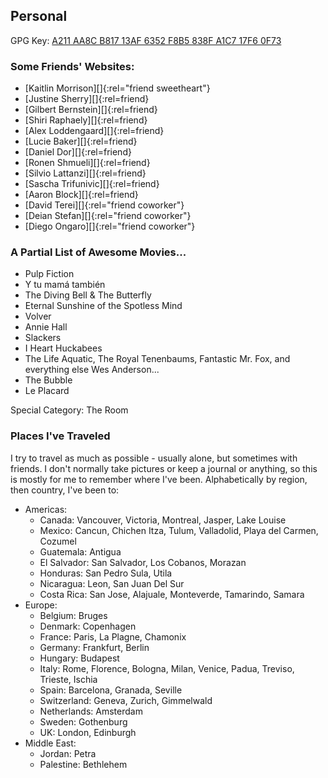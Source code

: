 ## Personal

GPG Key: [A211 AA8C B817 13AF 6352  F8B5 838F A1C7 17F6 0F73](gpg.public.key)

### Some Friends' Websites:
- [Kaitlin Morrison][]{:rel="friend sweetheart"}
- [Justine Sherry][]{:rel=friend}
- [Gilbert Bernstein][]{:rel=friend}
- [Shiri Raphaely][]{:rel=friend}
- [Alex Loddengaard][]{:rel=friend}
- [Lucie Baker][]{:rel=friend}
- [Daniel Dor][]{:rel=friend}
- [Ronen Shmueli][]{:rel=friend}
- [Silvio Lattanzi][]{:rel=friend}
- [Sascha Trifunivic][]{:rel=friend}
- [Aaron Block][]{:rel=friend}
- [David Terei][]{:rel="friend coworker"}
- [Deian Stefan][]{:rel="friend coworker"}
- [Diego Ongaro][]{:rel="friend coworker"}

### A Partial List of Awesome Movies...
- Pulp Fiction
- Y tu mamá también
- The Diving Bell &amp; The Butterfly
- Eternal Sunshine of the Spotless Mind
- Volver
- Annie Hall
- Slackers
- I Heart Huckabees
- The Life Aquatic, The Royal Tenenbaums, Fantastic Mr. Fox, and everything else Wes Anderson...
- The Bubble
- Le Placard

Special Category: The Room

### Places I've Traveled

I try to travel as much as possible - usually alone, but sometimes with friends. I don't normally take pictures or keep a journal or anything, so this is mostly for me to remember where I've been. Alphabetically by region, then country, I've been to:

- Americas:
  - Canada: Vancouver, Victoria, Montreal, Jasper, Lake Louise
  - Mexico: Cancun, Chichen Itza, Tulum, Valladolid, Playa del Carmen, Cozumel
  - Guatemala: Antigua
  - El Salvador: San Salvador, Los Cobanos, Morazan
  - Honduras: San Pedro Sula, Utila
  - Nicaragua: Leon, San Juan Del Sur
  - Costa Rica: San Jose, Alajuale, Monteverde, Tamarindo, Samara
- Europe:
  - Belgium: Bruges
  - Denmark: Copenhagen
  - France: Paris, La Plagne, Chamonix
  - Germany: Frankfurt, Berlin
  - Hungary: Budapest
  - Italy: Rome, Florence, Bologna, Milan, Venice, Padua, Treviso, Trieste, Ischia
  - Spain: Barcelona, Granada, Seville
  - Switzerland: Geneva, Zurich, Gimmelwald
  - Netherlands: Amsterdam
  - Sweden: Gothenburg
  - UK: London, Edinburgh
- Middle East:
  - Jordan: Petra
  - Palestine: Bethlehem

